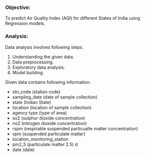 ### **Objective**: 

To predict Air Quality Index (AQI) for different States of India using Regression models.

### **Analysis**:

Data analysis involves following steps.
1. Understanding the given data.
2. Data preprocessing.
3. Exploratory data analysis.
4. Model building.


Given data contains following information.
* stn_code (station code) 
* sampling_date (date of sample collection) 
* state (Indian State) 
* location (location of sample collection) 
* agency type (type of area) 
* so2 (sulphur dioxide concentration) 
* no2 (nitrogen dioxide concentration) 
* rspm (respirable suspended particualte matter concentration) 
* spm (suspended particulate matter) 
* location_monitoring_station 
* pm2_5 (particulate matter 2.5) d
* date (date)

